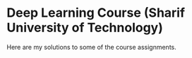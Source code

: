 # Deep Learning Course (Sharif University of Technology)

Here are my solutions to some of the course assignments.

